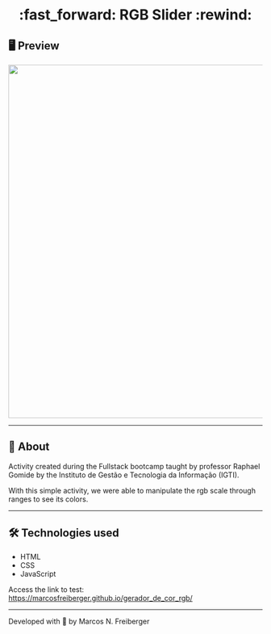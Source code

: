 <h1 align = "center"> :fast_forward: RGB Slider :rewind: </h1>

## 🖥 Preview
<p align = "center">
  <img src = "https://user-images.githubusercontent.com/48637568/91927802-d9298e80-ecb0-11ea-99d8-87643f500cb8.jpg" width = "700">
</p>

---

## 📖 About
<p>Activity created during the Fullstack bootcamp taught by professor Raphael Gomide by the Instituto de Gestão e Tecnologia da Informação (IGTI).

With this simple activity, we were able to manipulate the rgb scale through ranges to see its colors.</p>

---

## 🛠 Technologies used
- HTML
- CSS
- JavaScript

Access the link to test: https://marcosfreiberger.github.io/gerador_de_cor_rgb/


---
Developed with 💙 by Marcos N. Freiberger
